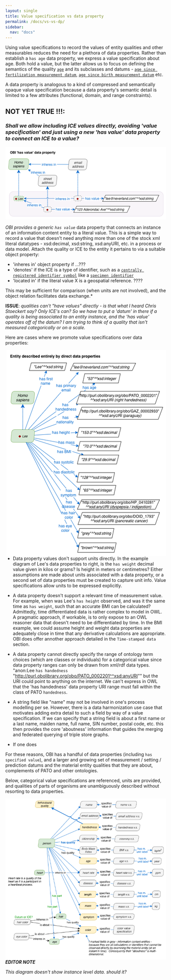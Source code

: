 ```yaml
---
layout: single
title: Value specification vs data property
permalink: /docs/vs-vs-dp/
sidebar:
  nav: "docs"
---
```

Using value specifications to record the values of entity qualities and other measurables reduces the need for a plethora of data properties. Rather than establish a `has age` data property, we express a value specification about age.  Both hold a value, but the latter allows us to focus on defining the semantics of the quality [`age`](http://purl.obolibrary.org/obo/PATO_0000011) and its subclasses and datums - [`age since fertilization measurement datum`](http://purl.obolibrary.org/obo/OBI_0001168), [`age since birth measurement datum`](http://purl.obolibrary.org/obo/OBI_0001169) etc. 

A data property is analogous to a kind of compressed and semantically opaque value specification because a data property's semantic detail is limited to a few attributes (functional, domain, and range constraints).  

## NOT YET TRUE !!!: 

### *Shall we allow including ICE values directly, avoiding 'value specification' and just using **a new 'has value' data property** to connect an ICE to a value?*

<img src="/assets/images/docs/data_lee_has_value.png">
<br clear="both">

*OBI provides a generic `has value`* data property that connects an instance of an information content entity to a literal value. This is a simple way to record a value that doesn't need anything more than one of the stock xml literal datatypes - xsd:decimal, xsd:string, xsd:anyURI, etc. in a process or data model.  Attach the quality or ICE to the entity it pertains to via a suitable object property:

- 'inheres in' object property if ...???
- 'denotes' if the ICE is a type of identifier, such as a [`centrally registered identifier symbol`](http://purl.obolibrary.org/obo/IAO_0000577) like a [`specimen identifier`](http://purl.obolibrary.org/obo/OBI_0001616)
- 'located in' if the literal value X is a geospatial reference. ????

This may be sufficient for comparison (when units are not involved), and the object relation facilitates data exchange.*

**ISSUE**: *qualities can't "have values" directly - is that what I heard Chris Stoeckert say? Only ICE's can?  So we have to put a 'datum' in there if a quality is being associated to an entity instance, and the 'has value' operates off of the datum? I am trying to think of a quality that isn't measured categorically or on a scale.*

Here are cases where we promote value specifications over data properties:

<img align="right" src="/assets/images/docs/data_lee_data_properties.png">

- Data property values don't support units directly. In the example diagram of Lee's data properties to right, is the `has weight` decimal value given in kilos or grams? Is height in meters or centimetres? Either assumptions are made about units associated with a data property, or a second set of data properties must be created to capture unit info.  Value specifications allow units to be expressed explicitly.

- A data property doesn't support a relevant time of measurement value.  For example, when was Lee's `has height` observed, and was it the same time as `has weight`, such that an accurate BMI can be calculated?  Admittedly, time differentiated data is rather complex to model in OWL. A pragmatic approach, if workable, is to only expose to an OWL reasoner data that doesn't need to be differentiated by time. In the BMI example, we could assume height and weight data properties are adequately close in time that any derivative calculations are appropriate. OBI does offer annother approach detailed in the `Time-stamped data` section.

- A data property cannot directly specify the range of ontology term choices (which are classes or individuals) for a categorical value since data property ranges can only be drawn from xml/rdf data types. "anon:Lee `has handedness` "http://purl.obolibrary.org/obo/PATO_0002201^^xsd:anyURI"" but the URI could point to anything on the internet. We can't express in OWL that the 'has handedness' data property URI range must fall within the class of PATO `handedness`.

- A string field like "name" may not be involved in one's process modelling per se.  However, there is a data harmonization use case that motivates adding extra detail to such a field by way of a value specification. If we can specify that a string field is about a first name or a last name, maiden name, full name, SIN number, postal code, etc. this then provides the core 'aboutness' information that guides the merging and federated querying of triple store graphs.

- If one does 

For these reasons, OBI has a handful of data properties (including `has specified value`), and a larger and growing set of measurement / setting / prediction datums and the material entity qualities that they are about, complements of PATO and other ontologies.

Below, categorical value specifications are referenced, units are provided, and qualities of parts of organisms are unambiguously described without resorting to data properties.

<img align="right" src="/assets/images/docs/data_lee_properties_as_vs.png">

***EDITOR NOTE***

*This diagram doesn't show instance level data. should it?*



